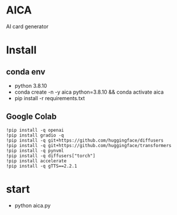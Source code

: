 # AICA
AI card generator


# Install

## conda env
- python 3.8.10
- conda create -n -y aica python=3.8.10 && conda activate aica
- pip install -r requirements.txt

## Google Colab

```
!pip install -q openai
!pip install gradio -q
!pip install -q git+https://github.com/huggingface/diffusers
!pip install -q git+https://github.com/huggingface/transformers
!pip install -q pynvml
!pip install -q diffusers["torch"]
!pip install accelerate
!pip install -q gTTS==2.2.1

```

# start
- python aica.py